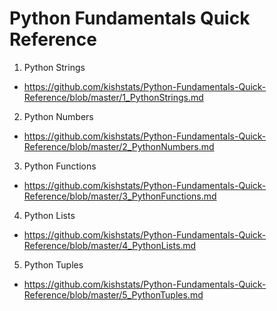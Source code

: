 # Python Fundamentals Quick Reference

1. Python Strings
  * https://github.com/kishstats/Python-Fundamentals-Quick-Reference/blob/master/1_PythonStrings.md

2. Python Numbers
  * https://github.com/kishstats/Python-Fundamentals-Quick-Reference/blob/master/2_PythonNumbers.md

3. Python Functions
  * https://github.com/kishstats/Python-Fundamentals-Quick-Reference/blob/master/3_PythonFunctions.md

4. Python Lists
  * https://github.com/kishstats/Python-Fundamentals-Quick-Reference/blob/master/4_PythonLists.md

5. Python Tuples
  * https://github.com/kishstats/Python-Fundamentals-Quick-Reference/blob/master/5_PythonTuples.md
